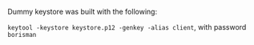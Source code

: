 Dummy keystore was built with the following:

`keytool -keystore keystore.p12 -genkey -alias client`, with password `borisman`